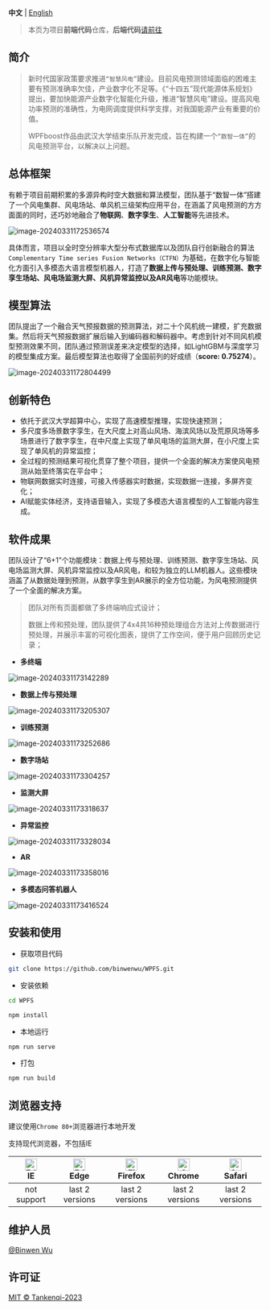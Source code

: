 **中文** | [English](./README.md)

> 本页为项目**前端代码**仓库，**后端代码**[请前往](https://github.com/binwenwu/WPFS-BOOT)

## 简介

>新时代国家政策要求推进`“智慧风电”`建设。目前风电预测领域面临的困难主要有预测准确率欠佳，产业数字化不足等。《“十四五”现代能源体系规划》提出，要加快能源产业数字化智能化升级，推进“智慧风电”建设。提高风电功率预测的准确性，为电网调度提供科学支撑，对我国能源产业有重要的价值。
>
>WPFboost作品由武汉大学结束乐队开发完成，旨在构建一个`“数智一体”`的风电预测平台，以解决以上问题。

## 总体框架

有赖于项目前期积累的多源异构时空大数据和算法模型，团队基于“数智一体”搭建了一个风电集群、风电场站、单风机三级架构应用平台，在涵盖了风电预测的方方面面的同时，还巧妙地融合了**物联网**、**数字孪生**、**人工智能**等先进技术。

![image-20240331172536574](https://cdn.jsdelivr.net/gh/binwenwu/picgo_demo/img/image-20240331172536574.png)

具体而言，项目以全时空分辨率大型分布式数据库以及团队自行创新融合的算法`Complementary Time series Fusion Networks（CTFN）`为基础，在数字化与智能化方面引入多模态大语言模型机器人，打造了**数据上传与预处理、训练预测、数字孪生场站、风电场监测大屏、风机异常监控以及AR风电**等功能模块。

## 模型算法

团队提出了一个融合天气预报数据的预测算法，对二十个风机统一建模，扩充数据集。然后将天气预报数据扩展后输入到编码器和解码器中。考虑到针对不同风机模型预测效果不同，团队通过预测误差来决定模型的选择，如LightGBM与深度学习的模型集成方案。最后模型算法也取得了全国前列的好成绩（**score: 0.75274**）。

![image-20240331172804499](https://cdn.jsdelivr.net/gh/binwenwu/picgo_demo/img/image-20240331172804499.png)

## 创新特色

- 依托于武汉大学超算中心，实现了高速模型推理，实现快速预测；
- 多尺度多场景数字孪生，在大尺度上对高山风场、海滨风场以及荒原风场等多场景进行了数字孪生，在中尺度上实现了单风电场的监测大屏，在小尺度上实现了单风机的异常监控；
- 全过程的预测结果可视化贯穿了整个项目，提供一个全面的解决方案使风电预测从始至终落实在平台中；
- 物联网数据实时连接，可接入传感器实时数据，实现数据一连接，多屏齐变化；
- AI赋能实体经济，支持语音输入，实现了多模态大语言模型的人工智能内容生成。

## 软件成果

​	团队设计了“6+1”个功能模块：数据上传与预处理、训练预测、数字孪生场站、风电场监测大屏、风机异常监控以及AR风电，和较为独立的LLM机器人。这些模块涵盖了从数据处理到预测，从数字孪生到AR展示的全方位功能，为风电预测提供了一个全面的解决方案。

> 团队对所有页面都做了多终端响应式设计；
>
> 数据上传和预处理，团队提供了4x4共16种预处理组合方法对上传数据进行预处理，并展示丰富的可视化图表，提供了工作空间，便于用户回顾历史记录；

- **多终端**

![image-20240331173142289](https://cdn.jsdelivr.net/gh/binwenwu/picgo_demo/img/image-20240331173142289.png)

- **数据上传与预处理**

![image-20240331173205307](https://cdn.jsdelivr.net/gh/binwenwu/picgo_demo/img/image-20240331173205307.png)

- **训练预测**

![image-20240331173252686](https://cdn.jsdelivr.net/gh/binwenwu/picgo_demo/img/image-20240331173252686.png)

- **数字场站**

![image-20240331173304257](https://cdn.jsdelivr.net/gh/binwenwu/picgo_demo/img/image-20240331173304257.png)

- **监测大屏**

![image-20240331173318637](https://cdn.jsdelivr.net/gh/binwenwu/picgo_demo/img/image-20240331173318637.png)

- **异常监控**

![image-20240331173328034](https://cdn.jsdelivr.net/gh/binwenwu/picgo_demo/img/image-20240331173328034.png)

- **AR**

![image-20240331173358016](https://cdn.jsdelivr.net/gh/binwenwu/picgo_demo/img/image-20240331173358016.png)

- **多模态问答机器人**

![image-20240331173416524](https://cdn.jsdelivr.net/gh/binwenwu/picgo_demo/img/image-20240331173416524.png)

## 安装和使用

- 获取项目代码

```BASH
git clone https://github.com/binwenwu/WPFS.git
```

- 安装依赖

```BASH
cd WPFS

npm install
```

- 本地运行

```BASH
npm run serve
```

- 打包

```bash
npm run build
```

## 浏览器支持

建议使用`Chrome 80+`浏览器进行本地开发

支持现代浏览器，不包括IE

| [<img src="https://raw.githubusercontent.com/alrra/browser-logos/master/src/edge/edge_48x48.png" alt=" Edge" width="24px" height="24px" />](http://godban.github.io/browsers-support-badges/)</br>IE | [<img src="https://raw.githubusercontent.com/alrra/browser-logos/master/src/edge/edge_48x48.png" alt=" Edge" width="24px" height="24px" />](http://godban.github.io/browsers-support-badges/)</br>Edge | [<img src="https://raw.githubusercontent.com/alrra/browser-logos/master/src/firefox/firefox_48x48.png" alt="Firefox" width="24px" height="24px" />](http://godban.github.io/browsers-support-badges/)</br>Firefox | [<img src="https://raw.githubusercontent.com/alrra/browser-logos/master/src/chrome/chrome_48x48.png" alt="Chrome" width="24px" height="24px" />](http://godban.github.io/browsers-support-badges/)</br>Chrome | [<img src="https://raw.githubusercontent.com/alrra/browser-logos/master/src/safari/safari_48x48.png" alt="Safari" width="24px" height="24px" />](http://godban.github.io/browsers-support-badges/)</br>Safari |
| :----------------------------------------------------------: | :----------------------------------------------------------: | :----------------------------------------------------------: | :----------------------------------------------------------: | :----------------------------------------------------------: |
|                         not support                          |                       last 2 versions                        |                       last 2 versions                        |                       last 2 versions                        |                       last 2 versions                        |

## 维护人员

[@Binwen Wu](https://github.com/binwenwu)

## 许可证

[MIT © Tankenqi-2023](./LICENSE)
